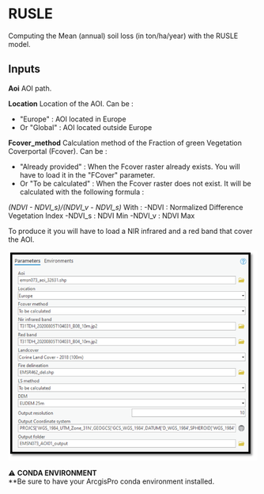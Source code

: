 # RUSLE
Computing the Mean (annual) soil loss (in ton/ha/year) with the RUSLE model.


## Inputs

**Aoi**
AOI path.

**Location**
Location of the AOI.
Can be :
- "Europe" : AOI located in Europe
- Or "Global" : AOI located outside Europe

**Fcover_method**
Calculation method of the Fraction of green Vegetation Coverportal (Fcover).
Can be :
- "Already provided" : When the Fcover raster already exists. You will have to load it in the "FCover" parameter.
- Or "To be calculated" : When the Fcover raster does not exist. It will be calculated with the following formula :

_(NDVI - NDVI_s)/(NDVI_v - NDVI_s)_
With :
-NDVI : Normalized Difference Vegetation Index
-NDVI_s : NDVI Min
-NDVI_v : NDVI Max

To produce it you will have to load a NIR infrared and a red band that cover the AOI.

![Arcgis  pro toolbox](static/Arcgis_pro_Toolbox.PNG)


:warning: **CONDA ENVIRONMENT**  
**Be sure to have your ArcgisPro conda environment installed.
